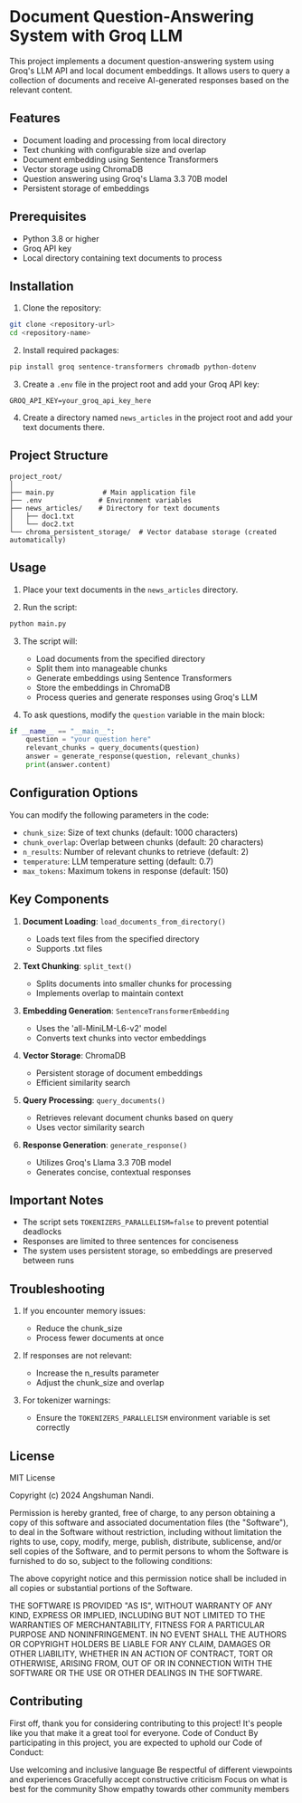 # Document Question-Answering System with Groq LLM

This project implements a document question-answering system using Groq's LLM API and local document embeddings. It allows users to query a collection of documents and receive AI-generated responses based on the relevant content.

## Features

- Document loading and processing from local directory
- Text chunking with configurable size and overlap
- Document embedding using Sentence Transformers
- Vector storage using ChromaDB
- Question answering using Groq's Llama 3.3 70B model
- Persistent storage of embeddings

## Prerequisites

- Python 3.8 or higher
- Groq API key
- Local directory containing text documents to process

## Installation

1. Clone the repository:
```bash
git clone <repository-url>
cd <repository-name>
```

2. Install required packages:
```bash
pip install groq sentence-transformers chromadb python-dotenv
```

3. Create a `.env` file in the project root and add your Groq API key:
```
GROQ_API_KEY=your_groq_api_key_here
```

4. Create a directory named `news_articles` in the project root and add your text documents there.

## Project Structure

```
project_root/
│
├── main.py            # Main application file
├── .env              # Environment variables
├── news_articles/    # Directory for text documents
│   ├── doc1.txt
│   └── doc2.txt
└── chroma_persistent_storage/  # Vector database storage (created automatically)
```

## Usage

1. Place your text documents in the `news_articles` directory.

2. Run the script:
```bash
python main.py
```

3. The script will:
   - Load documents from the specified directory
   - Split them into manageable chunks
   - Generate embeddings using Sentence Transformers
   - Store the embeddings in ChromaDB
   - Process queries and generate responses using Groq's LLM

4. To ask questions, modify the `question` variable in the main block:
```python
if __name__ == "__main__":
    question = "your question here"
    relevant_chunks = query_documents(question)
    answer = generate_response(question, relevant_chunks)
    print(answer.content)
```

## Configuration Options

You can modify the following parameters in the code:

- `chunk_size`: Size of text chunks (default: 1000 characters)
- `chunk_overlap`: Overlap between chunks (default: 20 characters)
- `n_results`: Number of relevant chunks to retrieve (default: 2)
- `temperature`: LLM temperature setting (default: 0.7)
- `max_tokens`: Maximum tokens in response (default: 150)

## Key Components

1. **Document Loading**: `load_documents_from_directory()`
   - Loads text files from the specified directory
   - Supports .txt files

2. **Text Chunking**: `split_text()`
   - Splits documents into smaller chunks for processing
   - Implements overlap to maintain context

3. **Embedding Generation**: `SentenceTransformerEmbedding`
   - Uses the 'all-MiniLM-L6-v2' model
   - Converts text chunks into vector embeddings

4. **Vector Storage**: ChromaDB
   - Persistent storage of document embeddings
   - Efficient similarity search

5. **Query Processing**: `query_documents()`
   - Retrieves relevant document chunks based on query
   - Uses vector similarity search

6. **Response Generation**: `generate_response()`
   - Utilizes Groq's Llama 3.3 70B model
   - Generates concise, contextual responses

## Important Notes

- The script sets `TOKENIZERS_PARALLELISM=false` to prevent potential deadlocks
- Responses are limited to three sentences for conciseness
- The system uses persistent storage, so embeddings are preserved between runs

## Troubleshooting

1. If you encounter memory issues:
   - Reduce the chunk_size
   - Process fewer documents at once

2. If responses are not relevant:
   - Increase the n_results parameter
   - Adjust the chunk_size and overlap

3. For tokenizer warnings:
   - Ensure the `TOKENIZERS_PARALLELISM` environment variable is set correctly

## License

MIT License

Copyright (c) 2024 Angshuman Nandi.

Permission is hereby granted, free of charge, to any person obtaining a copy
of this software and associated documentation files (the "Software"), to deal
in the Software without restriction, including without limitation the rights
to use, copy, modify, merge, publish, distribute, sublicense, and/or sell
copies of the Software, and to permit persons to whom the Software is
furnished to do so, subject to the following conditions:

The above copyright notice and this permission notice shall be included in all
copies or substantial portions of the Software.

THE SOFTWARE IS PROVIDED "AS IS", WITHOUT WARRANTY OF ANY KIND, EXPRESS OR
IMPLIED, INCLUDING BUT NOT LIMITED TO THE WARRANTIES OF MERCHANTABILITY,
FITNESS FOR A PARTICULAR PURPOSE AND NONINFRINGEMENT. IN NO EVENT SHALL THE
AUTHORS OR COPYRIGHT HOLDERS BE LIABLE FOR ANY CLAIM, DAMAGES OR OTHER
LIABILITY, WHETHER IN AN ACTION OF CONTRACT, TORT OR OTHERWISE, ARISING FROM,
OUT OF OR IN CONNECTION WITH THE SOFTWARE OR THE USE OR OTHER DEALINGS IN THE
SOFTWARE.

## Contributing

First off, thank you for considering contributing to this project! It's people like you that make it a great tool for everyone.
Code of Conduct
By participating in this project, you are expected to uphold our Code of Conduct:

Use welcoming and inclusive language
Be respectful of different viewpoints and experiences
Gracefully accept constructive criticism
Focus on what is best for the community
Show empathy towards other community members
